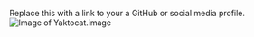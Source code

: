 Replace this with a link to your a GitHub or social media profile.
 ![Image of Yaktocat](https://octodex.github.com/images/yaktocat.png).image
